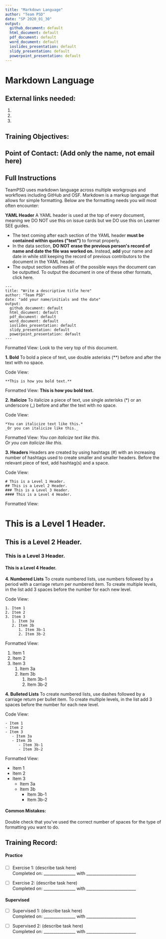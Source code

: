 ```yaml
---
title: "Markdown Language"
author: "Team PSD"
date: "SP 2020_01_30"
output: 
  github_document: default
  html_document: default
  pdf_document: default
  word_document: default
  ioslides_presentation: default
  slidy_presentation: default
  powerpoint_presentation: default
---
```


# Markdown Language

## External links needed:
1.
2.
3.

## Training Objectives:

## Point of Contact: (Add only the name, not email here)

## Full Instructions
TeamPSD uses markdown language across multiple workgroups and workflows including GitHub and OSF.
Markdown is a markup language that allows for simple formatting. Below are the formatting needs you will most often encounter:


**YAML Header**
A YAML header is used at the top of every document, meaning we DO NOT use this on issue cards but we DO use this on Learner SEE guides.
- The text coming after each section of the YAML header **must be contained within quotes ("text")** to format properly.
- In the data section, **DO NOT erase the previous person's record of name and date the file was worked on.** Instead, **add** your name and date in while still keeping the record of previous contributors to the document in the YAML header.
- The output section outlines all of the possible ways the document can be outputted. To output the document in one of these other formats, click here.

```
---
title: "Write a descriptive title here"
author: "Team PSD"
date: "add your name/initials and the date"
output: 
  github_document: default
  html_document: default
  pdf_document: default
  word_document: default
  ioslides_presentation: default
  slidy_presentation: default
  powerpoint_presentation: default
---
```

Formatted View: 
Look to the very top of this document.


**1. Bold**
To bold a piece of text, use double asterisks (**) before and after the text with no space.

Code View:
```
**This is how you bold text.** 
```

Formatted View:
**This is how you bold text.** 

**2. Italicize**
To italicize a piece of text, use single asterisks (*) or an underscore (_) before and after the text with no space.

Code View:
```
*You can italicize text like this.*
_Or you can italicize like this._
```

Formatted View:
*You can italicize text like this.*  
_Or you can italicize like this._


**3. Headers**
Headers are created by using hashtags (#) with an increasing number of hashtags used to create smaller and smaller headers. Before the relevant piece of text, add hashtag(s) and a space.

Code View:
```
# This is a Level 1 Header. 
## This is a Level 2 Header.
### This is a Level 3 Header.
#### This is a Level 4 Header.
```

Formatted View:
# This is a Level 1 Header. 
## This is a Level 2 Header.
### This is a Level 3 Header.
#### This is a Level 4 Header.

**4. Numbered Lists**
To create numbered lists, use numbers followed by a period with a carriage return per numbered item.
To create multiple levels, in the list add 3 spaces before the number for each new level.

Code View:
```
1. Item 1
2. Item 2
3. Item 3
   1. Item 3a
   2. Item 3b
      1. Item 3b-1
      2. Item 3b-2
```

Formatted View:
1. Item 1
2. Item 2
3. Item 3
   1. Item 3a
   2. Item 3b
      1. Item 3b-1
      2. Item 3b-2

**4. Bulleted Lists**
To create numbered lists, use dashes followed by a carriage return per bullet item.
To create multiple levels, in the list add 3 spaces before the number for each new level.

Code View:
```
- Item 1
- Item 2
- Item 3
   - Item 3a
   - Item 3b
      - Item 3b-1
      - Item 3b-2
```

Formatted View:
- Item 1
- Item 2
- Item 3
   - Item 3a
   - Item 3b
      - Item 3b-1
      - Item 3b-2
      


#### Common Mistakes:
Double check that you've used the correct number of spaces for the type of formatting you want to do.

## Training Record:
#### Practice
###
- [ ] Exercise 1: (describe task here)     
Completed on: ________________ with _________________________ 

- [ ] Exercise 2: (describe task here)        
Completed on: ________________ with _________________________  

#### Supervised 
- [ ] Supervised 1: (describe task here)        
Completed on: ________________ with _________________________  

- [ ] Supervised 2: (describe task here)        
Completed on: ________________ with _________________________  
